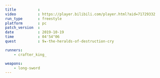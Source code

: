 ```yaml
---
title          :
video          : https://player.bilibili.com/player.html?aid=71729332
run_type       : freestyle
platform       : pc
patch_version  : 
date           : 2019-10-19
time           : 04'54"06
quest          : 9★-the-heralds-of-destruction-cry

runners:
    - crafter_king_

weapons:
    - long-sword
---
```

